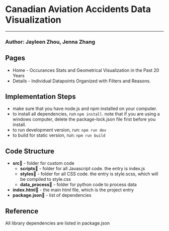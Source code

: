 
# Canadian Aviation Accidents Data Visualization
----------------------------------
### Author: Jayleen Zhou, Jenna Zhang

## Pages
- Home - Occurances Stats and Geometrical Visualization in the Past 20 Years
- Details - Individual Datapoints Organized with Filters and Reasons.

## Implementation Steps
- make sure that you have node.js and npm installed on your computer. 
- to install all dependencies, run `npm install`. note that if you are using a windows computer, delete the package-lock.json file first before you install.
- to run development version, run: `npm run dev`
- to build for static version, run: `npm run build`

## Code Structure
- **src**:open_file_folder: - folder for custom code
	- **scripts**:open_file_folder: - folder for all Javascript code. the entry is index.js
	- **styles**:open_file_folder: - folder for all CSS code. the entry is style.scss, which will be compiled to style.css
	- **data_process**:open_file_folder: - folder for python code to process data
- **index.html**:open_file_folder: - the main html file, which is the project entry
- **package.json**:open_file_folder: - list of dependencies

## Reference
All library dependencies are listed in package.json
